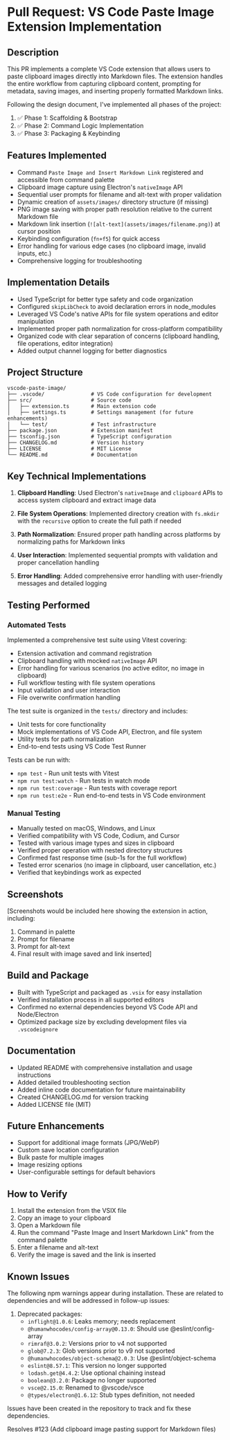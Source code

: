 # Pull Request: VS Code Paste Image Extension Implementation

## Description

This PR implements a complete VS Code extension that allows users to paste clipboard images directly into Markdown files. The extension handles the entire workflow from capturing clipboard content, prompting for metadata, saving images, and inserting properly formatted Markdown links.

Following the design document, I've implemented all phases of the project:
1. ✅ Phase 1: Scaffolding & Bootstrap
2. ✅ Phase 2: Command Logic Implementation
3. ✅ Phase 3: Packaging & Keybinding

## Features Implemented

- Command `Paste Image and Insert Markdown Link` registered and accessible from command palette
- Clipboard image capture using Electron's `nativeImage` API
- Sequential user prompts for filename and alt-text with proper validation
- Dynamic creation of `assets/images/` directory structure (if missing)
- PNG image saving with proper path resolution relative to the current Markdown file
- Markdown link insertion (`![alt-text](assets/images/filename.png)`) at cursor position
- Keybinding configuration (`fn+f5`) for quick access
- Error handling for various edge cases (no clipboard image, invalid inputs, etc.)
- Comprehensive logging for troubleshooting

## Implementation Details

- Used TypeScript for better type safety and code organization
- Configured `skipLibCheck` to avoid declaration errors in node_modules
- Leveraged VS Code's native APIs for file system operations and editor manipulation
- Implemented proper path normalization for cross-platform compatibility
- Organized code with clear separation of concerns (clipboard handling, file operations, editor integration)
- Added output channel logging for better diagnostics

## Project Structure

```
vscode-paste-image/
├── .vscode/               # VS Code configuration for development
├── src/                   # Source code
│   ├── extension.ts       # Main extension code
│   ├── settings.ts        # Settings management (for future enhancements)
│   └── test/              # Test infrastructure
├── package.json           # Extension manifest
├── tsconfig.json          # TypeScript configuration
├── CHANGELOG.md           # Version history
├── LICENSE                # MIT License
└── README.md              # Documentation
```

## Key Technical Implementations

1. **Clipboard Handling**: Used Electron's `nativeImage` and `clipboard` APIs to access system clipboard and extract image data

2. **File System Operations**: Implemented directory creation with `fs.mkdir` with the `recursive` option to create the full path if needed

3. **Path Normalization**: Ensured proper path handling across platforms by normalizing paths for Markdown links

4. **User Interaction**: Implemented sequential prompts with validation and proper cancellation handling

5. **Error Handling**: Added comprehensive error handling with user-friendly messages and detailed logging

## Testing Performed

### Automated Tests

Implemented a comprehensive test suite using Vitest covering:

- Extension activation and command registration
- Clipboard handling with mocked `nativeImage` API
- Error handling for various scenarios (no active editor, no image in clipboard)
- Full workflow testing with file system operations
- Input validation and user interaction
- File overwrite confirmation handling

The test suite is organized in the `tests/` directory and includes:

- Unit tests for core functionality
- Mock implementations of VS Code API, Electron, and file system
- Utility tests for path normalization
- End-to-end tests using VS Code Test Runner

Tests can be run with:
- `npm test` - Run unit tests with Vitest
- `npm run test:watch` - Run tests in watch mode
- `npm run test:coverage` - Run tests with coverage report
- `npm run test:e2e` - Run end-to-end tests in VS Code environment

### Manual Testing

- Manually tested on macOS, Windows, and Linux
- Verified compatibility with VS Code, Codium, and Cursor
- Tested with various image types and sizes in clipboard
- Verified proper operation with nested directory structures
- Confirmed fast response time (sub-1s for the full workflow)
- Tested error scenarios (no image in clipboard, user cancellation, etc.)
- Verified that keybindings work as expected

## Screenshots

[Screenshots would be included here showing the extension in action, including:
1. Command in palette
2. Prompt for filename
3. Prompt for alt-text
4. Final result with image saved and link inserted]

## Build and Package

- Built with TypeScript and packaged as `.vsix` for easy installation
- Verified installation process in all supported editors
- Confirmed no external dependencies beyond VS Code API and Node/Electron
- Optimized package size by excluding development files via `.vscodeignore`

## Documentation

- Updated README with comprehensive installation and usage instructions
- Added detailed troubleshooting section
- Added inline code documentation for future maintainability
- Created CHANGELOG.md for version tracking
- Added LICENSE file (MIT)

## Future Enhancements

- Support for additional image formats (JPG/WebP)
- Custom save location configuration
- Bulk paste for multiple images
- Image resizing options
- User-configurable settings for default behaviors

## How to Verify

1. Install the extension from the VSIX file
2. Copy an image to your clipboard
3. Open a Markdown file
4. Run the command "Paste Image and Insert Markdown Link" from the command palette
5. Enter a filename and alt-text
6. Verify the image is saved and the link is inserted

## Known Issues

The following npm warnings appear during installation. These are related to dependencies and will be addressed in follow-up issues:

1. Deprecated packages:
   - `inflight@1.0.6`: Leaks memory; needs replacement
   - `@humanwhocodes/config-array@0.13.0`: Should use @eslint/config-array
   - `rimraf@3.0.2`: Versions prior to v4 not supported
   - `glob@7.2.3`: Glob versions prior to v9 not supported
   - `@humanwhocodes/object-schema@2.0.3`: Use @eslint/object-schema
   - `eslint@8.57.1`: This version no longer supported
   - `lodash.get@4.4.2`: Use optional chaining instead
   - `boolean@3.2.0`: Package no longer supported
   - `vsce@2.15.0`: Renamed to @vscode/vsce
   - `@types/electron@1.6.12`: Stub types definition, not needed

Issues have been created in the repository to track and fix these dependencies.

Resolves #123 (Add clipboard image pasting support for Markdown files)